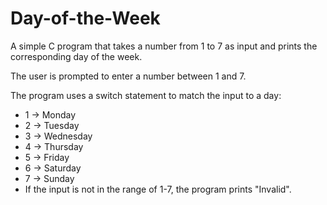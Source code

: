# Day-of-the-Week

A simple C program that takes a number from 1 to 7 as input and prints the corresponding day of the week.

The user is prompted to enter a number between 1 and 7.

The program uses a switch statement to match the input to a day:

- 1 → Monday
- 2 → Tuesday
- 3 → Wednesday
- 4 → Thursday
- 5 → Friday
- 6 → Saturday
- 7 → Sunday
- If the input is not in the range of 1-7, the program prints "Invalid".
